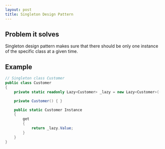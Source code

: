 ```yaml
---
layout: post
title: Singleton Design Pattern
---
```


## Problem it solves

Singleton design pattern makes sure that there should be only one instance of the specific class at a given time.

## Example

```csharp
// Singleton class Customer
public class Customer
{
    private static readonly Lazy<Customer> _lazy = new Lazy<Customer>(() => new Customer());

    private Customer() { }

    public static Customer Instance
    {
        get
        {
            return _lazy.Value;
        }
    }
}
```
